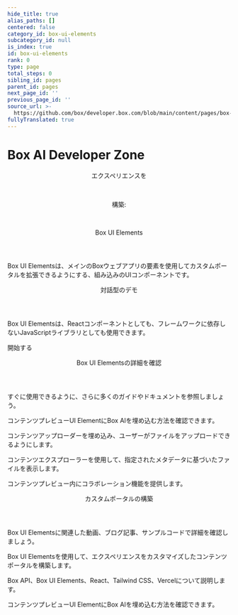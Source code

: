 ```yaml
---
hide_title: true
alias_paths: []
centered: false
category_id: box-ui-elements
subcategory_id: null
is_index: true
id: box-ui-elements
rank: 0
type: page
total_steps: 0
sibling_id: pages
parent_id: pages
next_page_id: ''
previous_page_id: ''
source_url: >-
  https://github.com/box/developer.box.com/blob/main/content/pages/box-ui-elements/index.md
fullyTranslated: true
---
```

# Box AI Developer Zone

<Centered wide id="buie">

<HeroImage type="BUIE" imageWidth="548" imageHeight="493">

<Header>

エクスペリエンスを

</br>

構築:

</br>

Box UI Elements

</Header>

Box UI Elementsは、メインのBoxウェブアプリの要素を使用してカスタムポータルを拡張できるようにする、組み込みのUIコンポーネントです。

</HeroImage>

</Centered>

<Centered mid>

<Header>

対話型のデモ

</Header>

<p style="text-align: left; margin-left: 0;">

Box UI Elementsは、Reactコンポーネントとしても、フレームワークに依存しないJavaScriptライブラリとしても使用できます。

</p>

<BuieDemo>

</BuieDemo>

<More to="/guides/embed/ui-elements/installation/" center>

開始する

</More>

</Centered>

<Centered mid>

<Header>

Box UI Elementsの詳細を確認

</Header>

<p style="text-align: left; margin-left: 0;">

すぐに使用できるように、さらに多くのガイドやドキュメントを参照しましょう。

</p>

<TileGrid rows="4">

<Tile type="ai" title="Box AI for UI Elements" href="/guides/embed/ui-elements/preview/#box-ai-for-ui-elements">

コンテンツプレビューUI ElementにBox AIを埋め込む方法を確認できます。

</Tile>

<Tile type="upload" title="コンテンツアップローダー" href="/guides/embed/ui-elements/uploader/">

コンテンツアップローダーを埋め込み、ユーザーがファイルをアップロードできるようにします。

</Tile>

<Tile type="ui-metadata" title="メタデータビュー" href="/guides/embed/ui-elements/explorer/#metadata-view">

コンテンツエクスプローラーを使用して、指定されたメタデータに基づいたファイルを表示します。

</Tile>

<Tile type="annotations" title="注釈" href="/guides/embed/ui-elements/annotations/">

コンテンツプレビュー内にコラボレーション機能を提供します。

</Tile>

</TileGrid>

</Centered>

<Centered mid>

<Header centered>

カスタムポータルの構築

</Header>

Box UI Elementsに関連した動画、ブログ記事、サンプルコードで詳細を確認しましょう。

<TileGrid rows="3">

<Tile image="BUIE-portal" title="カスタムポータルの作成の詳細を確認する" href="https://medium.com/box-developer-blog/build-a-content-portal-using-box-ui-elements-react-tailwind-css-vercel-part-1-f1c509621ceb">

Box UI Elementsを使用して、エクスペリエンスをカスタマイズしたコンテンツポータルを構築します。

</Tile>

<Tile image="BUIE-sample" title="デモプロジェクトを複製して展開する" href="https://github.com/box-community/box-custom-portal-demo?tab=readme-ov-file#box-custom-portal-demo">

Box API、Box UI Elements、React、Tailwind CSS、Vercelについて説明します。

</Tile>

<Tile image="BUIE-AI" title="Box AI for Box UI Elements" href="https://www.youtube.com/watch?v=8DmMgkm-6Tw">

コンテンツプレビューUI ElementにBox AIを埋め込む方法を確認できます。

</Tile>

</TileGrid>

</Centered>
